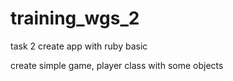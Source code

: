 # training_wgs_2
task 2
create app with ruby basic

create simple game, player class with some objects
